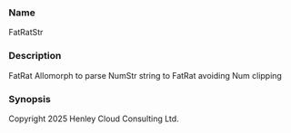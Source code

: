 ### Name

FatRatStr

### Description

FatRat Allomorph to parse NumStr string to FatRat avoiding Num clipping

### Synopsis




Copyright 2025 Henley Cloud Consulting Ltd. 

